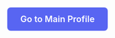 <div style="
  background-color: #5865F2; 
  color: white; 
  font-weight: 600; 
  font-size: 20px; 
  text-align: center; 
  padding: 15px 30px; 
  border-radius: 8px; 
  width: fit-content; 
  cursor: pointer;
  user-select: none;
  margin: 20px auto;
"
onclick="window.location.href='https://your-main-profile-url.com';"
>
  Go to Main Profile
</div>
